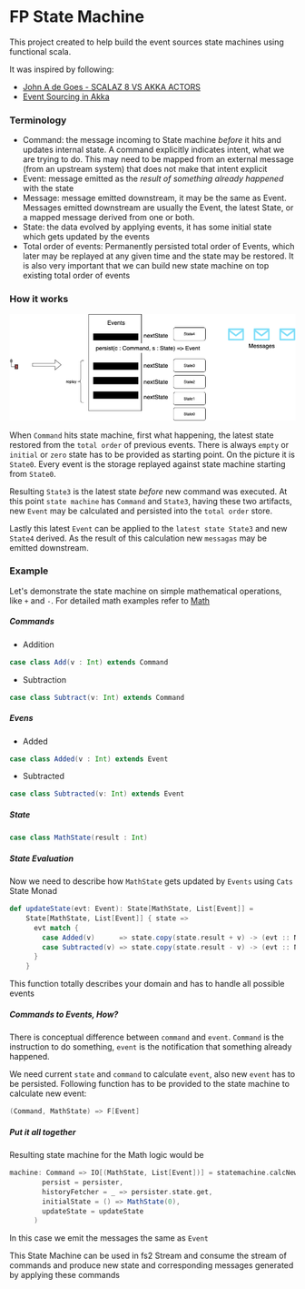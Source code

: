 # FP State Machine

This project created to help build the event sources state machines using functional scala.

It was inspired by following:
- [John A de Goes - SCALAZ 8 VS AKKA ACTORS](https://www.youtube.com/watch?v=Eihz7kqn6mU)
- [Event Sourcing in Akka](https://doc.akka.io/docs/akka/current/typed/persistence.html#event-sourcing)

### Terminology

- Command: the message incoming to State machine *before* it hits and updates internal state. A command explicitly indicates intent, what we are trying to do. This may need to be mapped from an external message (from an upstream system) that does not make that intent explicit
- Event: message emitted as the *result of something already happened* with the state
- Message: message emitted downstream, it may be the same as Event. Messages emitted downstream are usually the Event, the latest State, or a mapped message derived from one or both.
- State: the data evolved by applying events, it has some initial state which gets updated by the events
- Total order of events: Permanently persisted total order of Events, which later may be replayed at any given time and the state may be restored. It is also very important that we can build new state machine on top existing total order of events

### How it works

![Event Sourcing](images/EventSourcing.png) 

When `Command` hits state machine, first what happening, the latest state restored from the `total order` of previous events. There is always `empty` or `initial` or `zero` state has to be provided as starting point. On the picture it is `State0`. Every event is the storage replayed against state machine starting from `State0`. 

Resulting `State3` is the latest state *before* new command was executed. At this point `state machine` has `Command` and `State3`, having these two artifacts, new `Event` may be calculated and persisted into the `total order` store. 

Lastly this latest `Event` can be applied to the `latest state State3` and new `State4` derived. As the result of this calculation new `messagas` may be emitted downstream.

### Example

Let's demonstrate the state machine on simple mathematical operations, like `+` and `-`. For detailed math examples refer to [Math](/examples/app/math)

##### Commands
- Addition 
```scala 
case class Add(v : Int) extends Command
```
- Subtraction
```scala
case class Subtract(v: Int) extends Command
```

##### Evens
- Added
```scala 
case class Added(v : Int) extends Event
```
- Subtracted
```scala
case class Subtracted(v: Int) extends Event
```

##### State
```scala
case class MathState(result : Int)
```

##### State Evaluation

Now we need to describe how `MathState` gets updated by `Events` using `Cats` State Monad

```scala
def updateState(evt: Event): State[MathState, List[Event]] =
    State[MathState, List[Event]] { state =>
      evt match {
        case Added(v)      => state.copy(state.result + v) -> (evt :: Nil)
        case Subtracted(v) => state.copy(state.result - v) -> (evt :: Nil)
      }
    }
``` 

This function totally describes your domain and has to handle all possible events

##### Commands to Events, How?

There is conceptual difference between `command` and `event`. `Command` is the instruction to do something, `event` is the notification that something already happened.

We need current `state` and `command` to calculate `event`, also new `event` has to be persisted. Following function has to be provided to the state machine to calculate new event:

```scala
(Command, MathState) => F[Event]
```

##### Put it all together

Resulting state machine for the Math logic would be 

```scala
machine: Command => IO[(MathState, List[Event])] = statemachine.calcNewState[IO, Command, MathState, Event, Event](_: Command)(
        persist = persister,
        historyFetcher = _ => persister.state.get,
        initialState = () => MathState(0),
        updateState = updateState
      )
```

In this case we emit the messages the same as `Event`

This State Machine can be used in fs2 Stream and consume the stream of commands and produce new state and corresponding messages generated by applying these commands

